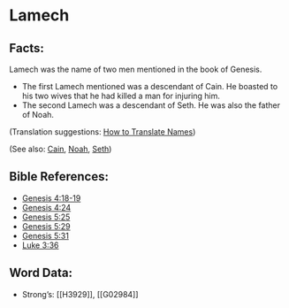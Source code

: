 # Lamech

## Facts:

Lamech was the name of two men mentioned in the book of Genesis.

* The first Lamech mentioned was a descendant of Cain. He boasted to his two wives that he had killed a man for injuring him.
* The second Lamech was a descendant of Seth. He was also the father of Noah.

(Translation suggestions: [How to Translate Names](../../translate/translate-names))

(See also: [Cain](../names/cain.md), [Noah](../names/noah.md), [Seth](../names/seth.md))

## Bible References:

* [Genesis 4:18-19](rc://en/tn/help/gen/04/18)
* [Genesis 4:24](rc://en/tn/help/gen/04/24)
* [Genesis 5:25](rc://en/tn/help/gen/05/25)
* [Genesis 5:29](rc://en/tn/help/gen/05/29)
* [Genesis 5:31](rc://en/tn/help/gen/05/31)
* [Luke 3:36](rc://en/tn/help/luk/03/36)

## Word Data:

* Strong’s: [[H3929]], [[G02984]]
